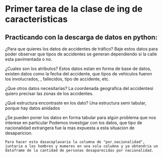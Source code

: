 # Primer tarea de la clase de ing de caracteristicas

## Practicando con la descarga de datos en python:

¿Para que quieres los datos de accidentes de tráfico?
	Baje estos datos para poder observar que tipos de accidentes se generan dependiendo si la calle esta pavimentada o no.
	
¿Cuales son los atributos?
	Estos datos estan en forma de base de datos, existen datos como la fecha del accidente, que tipos de vehiculos fueron los involucrados, , fallecidos, tipo de accidente, etc.
	
¿Que otros datos necesitarías?
	La coordenada geografica del accidentesi quiero precisar las zonas de los accidentes.

¿Qué estructura encontraste en los dato?
	Una estructura semi tabular, porque hay datos anidados

¿Se pueden poner los datos en forma tabular para algún problema que nos interese en particular
	Podemos investigar con los datos, que tipo de nacionalidad extrangera fue la mas expuesta a esta situacion de desaparicion.
	
	Para hacer esto dasacoplavaria la columna de "por_nacionalidad", juntaria a los hombres y mumeres en una sola columna y ya obtendria un dataframe de la cantidad de personas desaparecidas por nacionalidad.
	
